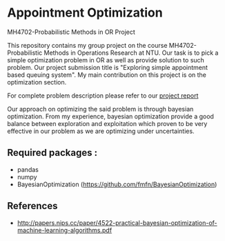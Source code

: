 # Appointment Optimization
MH4702-Probabilistic Methods in OR Project

This repository contains my group project on the course MH4702-Probabilistic Methods in Operations Research at NTU. Our task is to pick a simple optimization problem in OR as well as provide solution to such problem. Our project submission title is "Exploring simple appointment based queuing system". My main contribution on this project is on the optimization section.

For complete problem description please refer to our [project report](MH4702_Project.pdf)

Our approach on optimizing the said problem is through bayesian optimization. From my experience, bayesian optimization provide a good balance between exploration and exploitation which proven to be very effective in our problem as we are optimizing under uncertainties.

## Required packages :
- pandas
- numpy
- BayesianOptimization (https://github.com/fmfn/BayesianOptimization)

## References
- http://papers.nips.cc/paper/4522-practical-bayesian-optimization-of-machine-learning-algorithms.pdf

